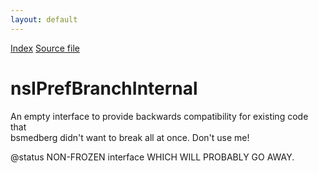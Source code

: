 ```yaml
---
layout: default
---
```

<div id='links'><a href="../index.html">Index</a>
<a href="http://dxr.mozilla.org/mozilla-central/source/modules/libpref/nsIPrefBranchInternal.idl">Source file</a>
</div>

# nsIPrefBranchInternal #
  
An empty interface to provide backwards compatibility for existing code that  
bsmedberg didn't want to break all at once. Don't use me!  
  
@status NON-FROZEN interface WHICH WILL PROBABLY GO AWAY.  
  
